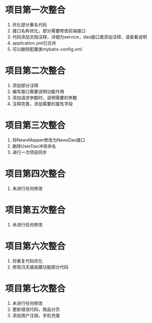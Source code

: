 # 项目第一次整合
1. 优化部分重名代码
2. 接口名称优化，部分需要修改前端接口
3. 代码添加文档注释，详细为service，dao接口类添加注释，请查看说明
4. application.yml已合并
5. 可以删除配置类mybatis-config.xml

# 项目第二次整合

1. 添加部分注释
2. 编写接口需要说明功能作用
3. 添加请求参数时，说明需要的参数
4. 注释完善，添加需要的属性字段

# 项目第三次整合

1. 将NewsMapper修改为NewsDao接口
2. 删除UserDao冲突命名
3. 进行一次项目同步

# 项目第四次整合

1. 未进行任何修改

# 项目第五次整合

1. 未进行任何修改

# 项目第六次整合

1. 将重复代码优化
2. 修改冯天威收藏功能部分代码

# 项目第七次整合

1. 未进行任何修改
2. 更新错误代码，商品分页
3. 添加用户注销，手机充值
